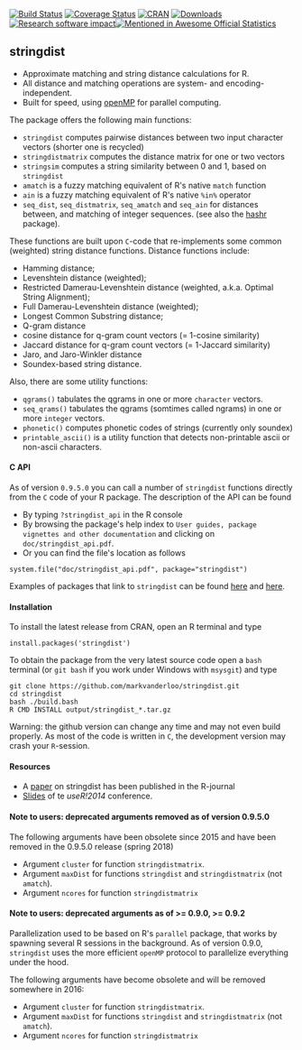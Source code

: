 
[![Build Status](https://travis-ci.org/markvanderloo/stringdist.svg?branch=master)](https://travis-ci.org/markvanderloo/stringdist)
[![Coverage Status](https://coveralls.io/repos/markvanderloo/stringdist/badge.svg)](https://coveralls.io/r/markvanderloo/stringdist) 
[![CRAN](http://www.r-pkg.org/badges/version/stringdist)](http://cran.r-project.org/web/packages/stringdist/NEWS)
[![Downloads](http://cranlogs.r-pkg.org/badges/stringdist)](http://cran.r-project.org/package=stringdist/)[![Research software impact](http://depsy.org/api/package/cran/stringdist/badge.svg)](http://depsy.org/package/r/stringdist)[![Mentioned in Awesome Official Statistics ](https://awesome.re/mentioned-badge.svg)](http://www.awesomeofficialstatistics.org)




## stringdist

* Approximate matching and string distance calculations for R. 
* All distance and matching operations are system- and encoding-independent.
* Built for speed, using [openMP](https://www.openmp.org/) for parallel computing.

The package offers the following main functions:

* `stringdist`  computes pairwise distances between two input character vectors (shorter one is recycled)
* `stringdistmatrix` computes the distance matrix for one or two vectors
* `stringsim` computes a string similarity between 0 and 1, based on `stringdist`
* `amatch` is a fuzzy matching equivalent of R's native `match` function
* `ain` is a fuzzy matching equivalent of R's native `%in%` operator
* `seq_dist`, `seq_distmatrix`, `seq_amatch` and `seq_ain` for distances between, and matching of integer sequences. (see also the [hashr](https://github.com/markvanderloo/hashr) package).

These functions are built upon `C`-code that re-implements some common (weighted) string
distance functions. Distance functions include:

* Hamming distance; 
* Levenshtein distance (weighted);
* Restricted Damerau-Levenshtein distance (weighted, a.k.a. Optimal String Alignment);
* Full Damerau-Levenshtein distance (weighted);
* Longest Common Substring distance;
* Q-gram distance
* cosine distance for q-gram count vectors (= 1-cosine similarity)
* Jaccard distance for q-gram count vectors (= 1-Jaccard similarity)
* Jaro, and Jaro-Winkler distance
* Soundex-based string distance.

Also, there are some utility functions:

* `qgrams()` tabulates the qgrams in one or more `character` vectors.
* `seq_qrams()` tabulates the qgrams (somtimes called ngrams) in one or more `integer` vectors.
* `phonetic()` computes phonetic codes of strings (currently only soundex)
* `printable_ascii()` is a utility function that detects non-printable ascii or non-ascii characters.

#### C API

As of version `0.9.5.0`  you can call a number of `stringdist` functions directly
from the `C` code of your R package. The description of the API can be found 

- By typing `?stringdist_api` in the R console
- By browsing the package's help index to `User guides, package vignettes and other documentation` and clicking on `doc/stringdist_api.pdf`.
- Or you can find the file's location as follows

```
system.file("doc/stringdist_api.pdf", package="stringdist")
```

Examples of packages that link to `stringdist` can be found [here](https://github.com/markvanderloo/linkstringdist) and
[here](https://github.com/ChrisMuir/refinr).




#### Installation

To install the latest release from CRAN, open an R terminal and type

`install.packages('stringdist')`


To obtain the package from the very latest source code open a `bash` terminal (or `git bash` if you work under Windows
with `msysgit`) and type

```
git clone https://github.com/markvanderloo/stringdist.git
cd stringdist
bash ./build.bash
R CMD INSTALL output/stringdist_*.tar.gz
```

Warning: the github version can change any time and may not even build properly. As most
of the code is written in `C`, the development version may crash your `R`-session.



#### Resources

* A [paper](http://journal.r-project.org/archive/2014-1/loo.pdf) on stringdist has been published in the R-journal
* [Slides](http://www.slideshare.net/MarkVanDerLoo/stringdist-use-r2014) of te _useR!2014_ conference.

#### Note to users: deprecated arguments removed as of version 0.9.5.0

The following arguments have been obsolete since 2015 and have been removed in the 0.9.5.0 release (spring 2018)

* Argument `cluster` for function `stringdistmatrix`.
* Argument `maxDist` for functions `stringdist` and `stringdistmatrix` (not `amatch`).
* Argument `ncores` for function `stringdistmatrix` 


#### Note to users: deprecated arguments as of >= 0.9.0, >= 0.9.2

Parallelization used to be based on R's ```parallel``` package, that works by spawning several R sessions in the background. As of version 0.9.0, ```stringdist``` uses the more efficient ```openMP``` protocol to parallelize everything under the hood. 

The following arguments have become obsolete and will be removed somewhere in 2016:
* Argument `cluster` for function `stringdistmatrix`.
* Argument `maxDist` for functions `stringdist` and `stringdistmatrix` (not `amatch`).
* Argument `ncores` for function `stringdistmatrix` 



